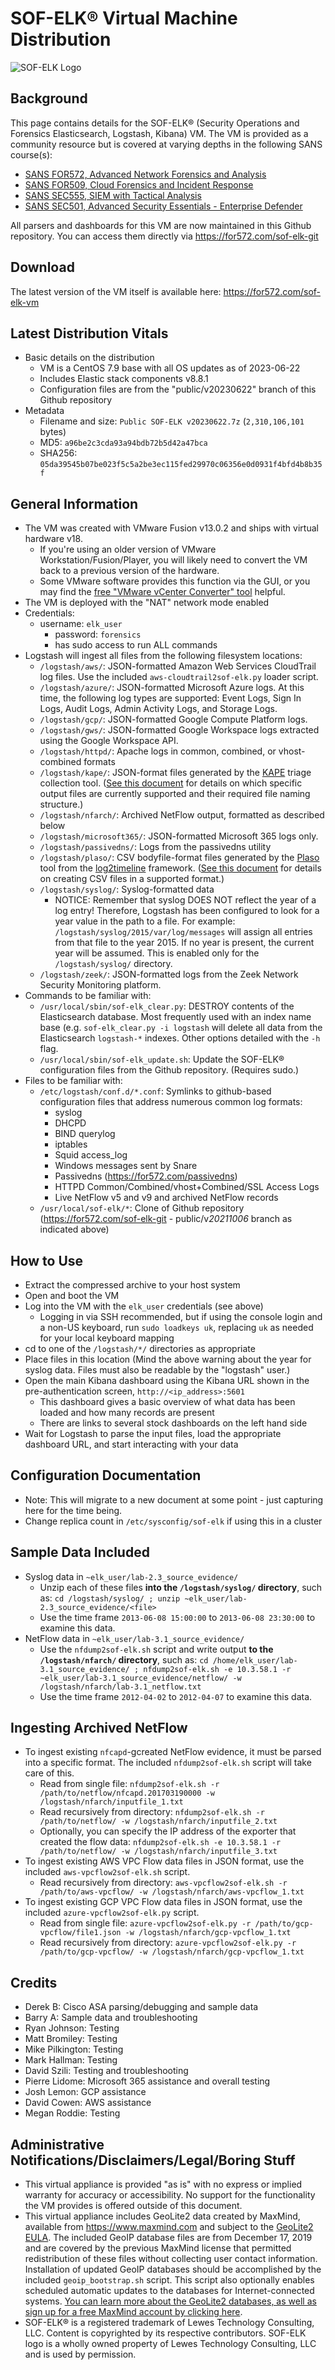 # SOF-ELK® Virtual Machine Distribution

![SOF-ELK Logo](https://raw.githubusercontent.com/philhagen/sof-elk/master/lib/sof-elk_logo_sm.png)

## Background

This page contains details for the SOF-ELK® (Security Operations and Forensics Elasticsearch, Logstash, Kibana) VM.
The VM is provided as a community resource but is covered at varying depths in the following SANS course(s):

* [SANS FOR572, Advanced Network Forensics and Analysis](https://for572.com/course)
* [SANS FOR509, Cloud Forensics and Incident Response](https://for572.com/for509)
* [SANS SEC555, SIEM with Tactical Analysis](https://for572.com/sec555)
* [SANS SEC501, Advanced Security Essentials - Enterprise Defender](https://for572.com/sec501)

All parsers and dashboards for this VM are now maintained in this Github repository.  You can access them directly via <https://for572.com/sof-elk-git>

## Download

The latest version of the VM itself is available here: <https://for572.com/sof-elk-vm>

## Latest Distribution Vitals

* Basic details on the distribution
    * VM is a CentOS 7.9 base with all OS updates as of 2023-06-22
    * Includes Elastic stack components v8.8.1
    * Configuration files are from the "public/v20230622" branch of this Github repository
* Metadata
    * Filename and size: `Public SOF-ELK v20230622.7z` (`2,310,106,101` bytes)
    * MD5: `a96be2c3cda93a94bdb72b5d42a47bca`
    * SHA256: `05da39545b07be023f5c5a2be3ec115fed29970c06356e0d0931f4bfd4b8b35f`

## General Information

* The VM was created with VMware Fusion v13.0.2 and ships with virtual hardware v18.
    * If you're using an older version of VMware Workstation/Fusion/Player, you will likely need to convert the VM back to a previous version of the hardware.
    * Some VMware software provides this function via the GUI, or you may find the [free "VMware vCenter Converter" tool](https://www.vmware.com/products/converter) helpful.
* The VM is deployed with the "NAT" network mode enabled
* Credentials:
    * username: `elk_user`
        * password: `forensics`
        * has sudo access to run ALL commands
* Logstash will ingest all files from the following filesystem locations:
    * `/logstash/aws/`: JSON-formatted Amazon Web Services CloudTrail log files.  Use the included `aws-cloudtrail2sof-elk.py` loader script.
    * `/logstash/azure/`: JSON-formatted Microsoft Azure logs.  At this time, the following log types are supported: Event Logs, Sign In Logs, Audit Logs, Admin Activity Logs, and Storage Logs.
    * `/logstash/gcp/`: JSON-formatted Google Compute Platform logs.
    * `/logstash/gws/`: JSON-formatted Google Workspace logs extracted using the Google Workspace API.
    * `/logstash/httpd/`: Apache logs in common, combined, or vhost-combined formats
    * `/logstash/kape/`: JSON-format files generated by the [KAPE](https://learn.duffandphelps.com/kape) triage collection tool. ([See this document](doc/kape_support.md) for details on which specific output files are currently supported and their required file naming structure.)
    * `/logstash/nfarch/`: Archived NetFlow output, formatted as described below
    * `/logstash/microsoft365/`: JSON-formatted Microsoft 365 logs only.
    * `/logstash/passivedns/`: Logs from the passivedns utility
    * `/logstash/plaso/`: CSV bodyfile-format files generated by the [Plaso](https://github.com/log2timeline/plaso) tool from the [log2timeline](https://github.com/log2timeline) framework. ([See this document](doc/log2timeline-plaso.md) for details on creating CSV files in a supported format.)
    * `/logstash/syslog/`: Syslog-formatted data
        * NOTICE: Remember that syslog DOES NOT reflect the year of a log entry!  Therefore, Logstash has been configured to look for a year value in the path to a file.  For example:  `/logstash/syslog/2015/var/log/messages` will assign all entries from that file to the year 2015.  If no year is present, the current year will be assumed.  This is enabled only for the `/logstash/syslog/` directory.
    * `/logstash/zeek/`: JSON-formatted logs from the Zeek Network Security Monitoring platform.
* Commands to be familiar with:
    * `/usr/local/sbin/sof-elk_clear.py`: DESTROY contents of the Elasticsearch database.  Most frequently used with an index name base (e.g. `sof-elk_clear.py -i logstash` will delete all data from the Elasticsearch `logstash-*` indexes.  Other options detailed with the `-h` flag.
    * `/usr/local/sbin/sof-elk_update.sh`: Update the SOF-ELK® configuration files from the Github repository.  (Requires sudo.)
* Files to be familiar with:
    * `/etc/logstash/conf.d/*.conf`: Symlinks to github-based configuration files that address numerous common log formats:
        * syslog
        * DHCPD
        * BIND querylog
        * iptables
        * Squid access_log
        * Windows messages sent by Snare
        * Passivedns (<https://for572.com/passivedns>)
        * HTTPD Common/Combined/vhost+Combined/SSL Access Logs
        * Live NetFlow v5 and v9 and archived NetFlow records
    * `/usr/local/sof-elk/*`: Clone of Github repository (<https://for572.com/sof-elk-git> - public/v*20211006* branch as indicated above)

## How to Use

* Extract the compressed archive to your host system
* Open and boot the VM
* Log into the VM with the `elk_user` credentials (see above)
    * Logging in via SSH recommended, but if using the console login and a non-US keyboard, run `sudo loadkeys uk`, replacing `uk` as needed for your local keyboard mapping
* cd to one of the `/logstash/*/` directories as appropriate
* Place files in this location (Mind the above warning about the year for syslog data.  Files must also be readable by the "logstash" user.)
* Open the main Kibana dashboard using the Kibana URL shown in the pre-authentication screen, `http://<ip_address>:5601`
    * This dashboard gives a basic overview of what data has been loaded and how many records are present
    * There are links to several stock dashboards on the left hand side
* Wait for Logstash to parse the input files, load the appropriate dashboard URL, and start interacting with your data

## Configuration Documentation

* Note: This will migrate to a new document at some point - just capturing here for the time being.
* Change replica count in `/etc/sysconfig/sof-elk` if using this in a cluster

## Sample Data Included

* Syslog data in `~elk_user/lab-2.3_source_evidence/`
    * Unzip each of these files **into the `/logstash/syslog/` directory**, such as: `cd /logstash/syslog/ ; unzip ~elk_user/lab-2.3_source_evidence/<file>`
    * Use the time frame `2013-06-08 15:00:00` to `2013-06-08 23:30:00` to examine this data.
* NetFlow data in `~elk_user/lab-3.1_source_evidence/`
    * Use the `nfdump2sof-elk.sh` script and write output **to the `/logstash/nfarch/` directory**, such as: `cd /home/elk_user/lab-3.1_source_evidence/ ; nfdump2sof-elk.sh -e 10.3.58.1 -r ~elk_user/lab-3.1_source_evidence/netflow/ -w /logstash/nfarch/lab-3.1_netflow.txt`
    * Use the time frame `2012-04-02` to `2012-04-07` to examine this data.

## Ingesting Archived NetFlow

* To ingest existing `nfcapd`-gcreated NetFlow evidence, it must be parsed into a specific format.  The included `nfdump2sof-elk.sh` script will take care of this.
    * Read from single file: `nfdump2sof-elk.sh -r /path/to/netflow/nfcapd.201703190000 -w /logstash/nfarch/inputfile_1.txt`
    * Read recursively from directory: `nfdump2sof-elk.sh -r /path/to/netflow/ -w /logstash/nfarch/inputfile_2.txt`
    * Optionally, you can specify the IP address of the exporter that created the flow data: `nfdump2sof-elk.sh -e 10.3.58.1 -r /path/to/netflow/ -w /logstash/nfarch/inputfile_3.txt`
* To ingest existing AWS VPC Flow data files in JSON format, use the included `aws-vpcflow2sof-elk.sh` script.
    * Read recursively from directory: `aws-vpcflow2sof-elk.sh -r /path/to/aws-vpcflow/ -w /logstash/nfarch/aws-vpcflow_1.txt`
* To ingest existing GCP VPC Flow data files in JSON format, use the included `azure-vpcflow2sof-elk.py` script.
    * Read from single file: `azure-vpcflow2sof-elk.py -r /path/to/gcp-vpcflow/file1.json -w /logstash/nfarch/gcp-vpcflow_1.txt`
    * Read recursively from directory: `azure-vpcflow2sof-elk.py -r /path/to/gcp-vpcflow/ -w /logstash/nfarch/gcp-vpcflow_1.txt`

## Credits

* Derek B: Cisco ASA parsing/debugging and sample data
* Barry A: Sample data and troubleshooting
* Ryan Johnson: Testing
* Matt Bromiley: Testing
* Mike Pilkington: Testing
* Mark Hallman: Testing
* David Szili: Testing and troubleshooting
* Pierre Lidome: Microsoft 365 assistance and overall testing
* Josh Lemon: GCP assistance
* David Cowen: AWS assistance
* Megan Roddie: Testing

## Administrative Notifications/Disclaimers/Legal/Boring Stuff

* This virtual appliance is provided "as is" with no express or implied warranty for accuracy or accessibility.  No support for the functionality the VM provides is offered outside of this document.
* This virtual appliance includes GeoLite2 data created by MaxMind, available from <https://www.maxmind.com> and subject to the [GeoLite2 EULA](https://www.maxmind.com/en/geolite2/eula).  The included GeoIP database files are from December 17, 2019 and are covered by the previous MaxMind license that permitted redistribution of these files without collecting user contact information.  Installation of updated GeoIP databases should be accomplished by the included `geoip_bootstrap.sh` script.  This script also optionally enables scheduled automatic updates to the databases for Internet-connected systems.  [You can learn more about the GeoLite2 databases, as well as sign up for a free MaxMind account by clicking here](https://dev.maxmind.com/geoip/geoip2/geolite2/).
* SOF-ELK® is a registered trademark of Lewes Technology Consulting, LLC.  Content is copyrighted by its respective contributors.  SOF-ELK logo is a wholly owned property of Lewes Technology Consulting, LLC and is used by permission.
